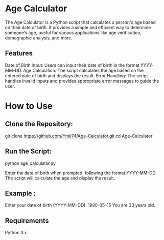 # Age Calculator

The Age Calculator is a Python script that calculates a person's age based on their date of birth. It provides a simple and efficient way to determine someone's age, useful for various applications like age verification, demographic analysis, and more.

## Features
Date of Birth Input: Users can input their date of birth in the format YYYY-MM-DD.
Age Calculation: The script calculates the age based on the entered date of birth and displays the result.
Error Handling: The script handles invalid inputs and provides appropriate error messages to guide the user.


# How to Use
## Clone the Repository:

git clone https://github.com/Ymk74/Age-Calculator.git
cd Age-Calculator

## Run the Script:

python age_calculator.py

Enter the date of birth when prompted, following the format YYYY-MM-DD. The script will calculate the age and display the result.

## Example :

Enter your date of birth (YYYY-MM-DD): 1990-05-15
You are 33 years old.

## Requirements
Python 3.x
